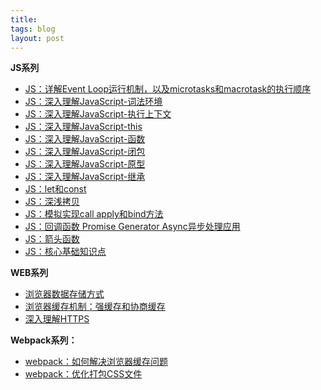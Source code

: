 ```yaml
---
title: 
tags: blog 
layout: post
---
```


**JS系列**

- [JS：详解Event Loop运行机制，以及microtasks和macrotask的执行顺序](https://liuzhe1024.github.io/2023/05/js-eventloop/)
- [JS：深入理解JavaScript-词法环境](https://liuzhe1024.github.io/2023/05/js-lexical-environment/)
- [JS：深入理解JavaScript-执行上下文](https://liuzhe1024.github.io/2023/05/js-execution-context/)
- [JS：深入理解JavaScript-this](https://liuzhe1024.github.io/2022/05/js-this/)
- [JS：深入理解JavaScript-函数](https://liuzhe1024.github.io/2022/05/js-function/)
- [JS：深入理解JavaScript-闭包](https://liuzhe1024.github.io/2022/05/js-closures/)
- [JS：深入理解JavaScript-原型](https://liuzhe1024.github.io/2022/05/js-prototype/)
- [JS：深入理解JavaScript-继承](https://liuzhe1024.github.io/2022/05/js-Inheritance/)
- [JS：let和const](https://liuzhe1024.github.io/2022/05/js-let-const/)
- [JS：深浅拷贝](https://liuzhe1024.github.io/2022/06/js-deepshallowcopy/)
- [JS：模拟实现call apply和bind方法](https://liuzhe1024.github.io/2022/06/js-applycallbind-implemented/)
- [JS：回调函数 Promise Generator Async异步处理应用](https://liuzhe1024.github.io/2022/06/js-generator-async/)
- [JS：箭头函数](https://liuzhe1024.github.io/2022/06/js-arrow-function/)
- [JS：核心基础知识点](/2022/04/js-common)

**WEB系列**

- [浏览器数据存储方式](https://liuzhe1024.github.io/2022/11/web-storage/)
- [浏览器缓存机制：强缓存和协商缓存](https://liuzhe1024.github.io/2022/11/web-cache/)
- [深入理解HTTPS](https://liuzhe1024.github.io/2022/11/deep-understanding-https/)

**Webpack系列：**
- [webpack：如何解决浏览器缓存问题](https://liuzhe1024.github.io/2018/10/webpack-caching/)
- [webpack：优化打包CSS文件](https://liuzhe1024.github.io/2018/10/webpack-css-extract/)
